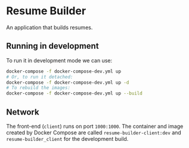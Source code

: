 # Resume Builder
An application that builds resumes.

## Running in development

To run it in development mode we can use:

```sh
docker-compose -f docker-compose-dev.yml up
# Or, to run it detached:
docker-compose -f docker-compose-dev.yml up -d
# To rebuild the images:
docker-compose -f docker-compose-dev.yml up --build
```

## Network
The front-end (`client`) runs on port `1000:1000`. The container and image created by Docker Compose are called `resume-builder-client:dev` and `resume-builder_client` for the development build.
